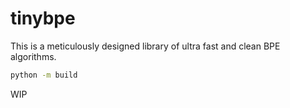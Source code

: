 # tinybpe

This is a meticulously designed library of ultra fast and clean BPE algorithms.

```bash
python -m build
```
WIP
